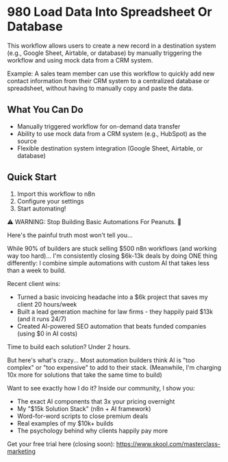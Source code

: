 # 980 Load Data Into Spreadsheet Or Database

This workflow allows users to create a new record in a destination system (e.g., Google Sheet, Airtable, or database) by manually triggering the workflow and using mock data from a CRM system.

Example: A sales team member can use this workflow to quickly add new contact information from their CRM system to a centralized database or spreadsheet, without having to manually copy and paste the data.

## What You Can Do
- Manually triggered workflow for on-demand data transfer
- Ability to use mock data from a CRM system (e.g., HubSpot) as the source
- Flexible destination system integration (Google Sheet, Airtable, or database)

## Quick Start
1. Import this workflow to n8n
2. Configure your settings
3. Start automating!

⚠️ WARNING: Stop Building Basic Automations For Peanuts. 🚫

Here's the painful truth most won't tell you...

While 90% of builders are stuck selling $500 n8n workflows (and working way too hard)...
I'm consistently closing $6k-13k deals by doing ONE thing differently:
I combine simple automations with custom AI that takes less than a week to build.

Recent client wins:
* Turned a basic invoicing headache into a $6k project that saves my client 20 hours/week
* Built a lead generation machine for law firms - they happily paid $13k (and it runs 24/7)
* Created AI-powered SEO automation that beats funded companies (using $0 in AI costs)

Time to build each solution? Under 2 hours.

But here's what's crazy...
Most automation builders think AI is "too complex" or "too expensive" to add to their stack.
(Meanwhile, I'm charging 10x more for solutions that take the same time to build)

Want to see exactly how I do it?
Inside our community, I show you:
* The exact AI components that 3x your pricing overnight
* My "$15k Solution Stack" (n8n + AI framework)
* Word-for-word scripts to close premium deals
* Real examples of my $10k+ builds
* The psychology behind why clients happily pay more

Get your free trial here (closing soon): https://www.skool.com/masterclass-marketing
